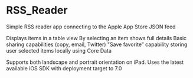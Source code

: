 RSS_Reader
==========

Simple RSS reader app connecting to the Apple App Store JSON feed

Displays items in a table view
By selecting an item shows full details
Basic sharing capabilities (copy, email, Twitter)
"Save favorite” capability storing user selected items locally using Core Data

Supports both landscape and portrait orientation on iPad. 
Uses the latest available iOS SDK with deployment target to 7.0
